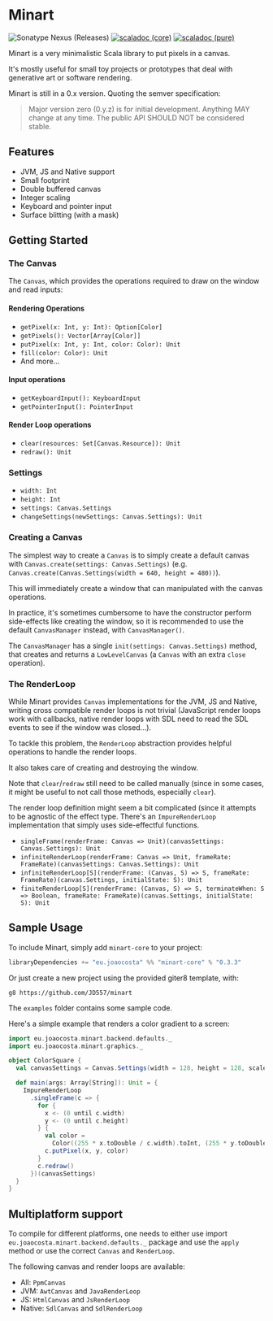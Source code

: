 # Minart

![Sonatype Nexus (Releases)](https://img.shields.io/nexus/r/eu.joaocosta/minart-core_2.13?server=https%3A%2F%2Foss.sonatype.org)
 [![scaladoc (core)](https://javadoc.io/badge2/eu.joaocosta/minart-core_2.13/scaladoc%20%28core%29.svg)](https://javadoc.io/doc/eu.joaocosta/minart-core_2.13)
 [![scaladoc (pure)](https://javadoc.io/badge2/eu.joaocosta/minart-pure_2.13/scaladoc%20%28pure%29.svg)](https://javadoc.io/doc/eu.joaocosta/minart-pure_2.13)

Minart is a very minimalistic Scala library to put pixels in a canvas.

It's mostly useful for small toy projects or prototypes that deal with
generative art or software rendering.

Minart is still in a 0.x version. Quoting the semver specification:
> Major version zero (0.y.z) is for initial development. Anything MAY change at any time. The public API SHOULD NOT be considered stable.

## Features

* JVM, JS and Native support
* Small footprint
* Double buffered canvas
* Integer scaling
* Keyboard and pointer input
* Surface blitting (with a mask)

## Getting Started

### The Canvas

The `Canvas`, which provides the operations required to draw on the window and read inputs:

#### Rendering Operations

* `getPixel(x: Int, y: Int): Option[Color]`
* `getPixels(): Vector[Array[Color]]`
* `putPixel(x: Int, y: Int, color: Color): Unit`
* `fill(color: Color): Unit`
* And more...

#### Input operations

* `getKeyboardInput(): KeyboardInput`
* `getPointerInput(): PointerInput`

#### Render Loop operations

* `clear(resources: Set[Canvas.Resource]): Unit`
* `redraw(): Unit`

### Settings

* `width: Int`
* `height: Int`
* `settings: Canvas.Settings`
* `changeSettings(newSettings: Canvas.Settings): Unit`

### Creating a Canvas

The simplest way to create a `Canvas` is to simply create a default canvas with
`Canvas.create(settings: Canvas.Settings)`
(e.g. `Canvas.create(Canvas.Settings(width = 640, height = 480))`).

This will immediately create a window that can manipulated with the canvas operations.

In practice, it's sometimes cumbersome to have the constructor perform side-effects like
creating the window, so it is recommended to use the default `CanvasManager` instead, with
`CanvasManager()`.

The `CanvasManager` has a single `init(settings: Canvas.Settings)` method, that creates
and returns a `LowLevelCanvas` (a `Canvas` with an extra `close` operation).

### The RenderLoop

While Minart provides `Canvas` implementations for the JVM, JS and Native, writing
cross compatible render loops is not trivial
(JavaScript render loops work with callbacks, native render loops with SDL need to
read the SDL events to see if the window was closed...).

To tackle this problem, the `RenderLoop` abstraction provides helpful operations
to handle the render loops.

It also takes care of creating and destroying the window.

Note that `clear`/`redraw` still need to be called manually (since in some cases, it might be useful to not call those methods, especially `clear`).

The render loop definition might seem a bit complicated (since it attempts to be agnostic of the effect type. There's an `ImpureRenderLoop` implementation that simply uses side-effectful functions.

* `singleFrame(renderFrame: Canvas => Unit)(canvasSettings: Canvas.Settings): Unit`
* `infiniteRenderLoop(renderFrame: Canvas => Unit, frameRate: FrameRate)(canvasSettings: Canvas.Settings): Unit`
* `infiniteRenderLoop[S](renderFrame: (Canvas, S) => S, frameRate: FrameRate)(canvas.Settings, initialState: S): Unit`
* `finiteRenderLoop[S](renderFrame: (Canvas, S) => S, terminateWhen: S => Boolean, frameRate: FrameRate)(canvas.Settings, initialState: S): Unit`

## Sample Usage

To include Minart, simply add `minart-core` to your project:

```scala
libraryDependencies += "eu.joaocosta" %% "minart-core" % "0.3.3"
```

Or just create a new project using the provided giter8 template, with:

```
g8 https://github.com/JD557/minart
```

The `examples` folder contains some sample code.

Here's a simple example that renders a color gradient to a screen:

```scala
import eu.joaocosta.minart.backend.defaults._
import eu.joaocosta.minart.graphics._

object ColorSquare {
  val canvasSettings = Canvas.Settings(width = 128, height = 128, scale = 4)

  def main(args: Array[String]): Unit = {
    ImpureRenderLoop
      .singleFrame(c => {
        for {
          x <- (0 until c.width)
          y <- (0 until c.height)
        } {
          val color =
            Color((255 * x.toDouble / c.width).toInt, (255 * y.toDouble / c.height).toInt, 255)
          c.putPixel(x, y, color)
        }
        c.redraw()
      })(canvasSettings)
  }
}
```

## Multiplatform support

To compile for different platforms, one needs to either use import `eu.joaocosta.minart.backend.defaults._`
package and use the `apply` method or use the correct `Canvas` and `RenderLoop`.

The following canvas and render loops are available:
* All: `PpmCanvas`
* JVM: `AwtCanvas` and `JavaRenderLoop`
* JS: `HtmlCanvas` and `JsRenderLoop`
* Native: `SdlCanvas` and `SdlRenderLoop`
